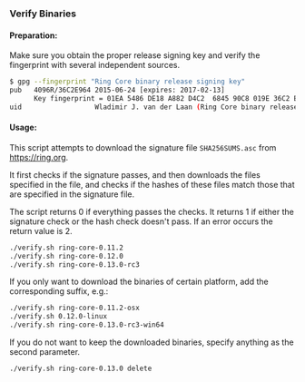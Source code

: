 ### Verify Binaries

#### Preparation:

Make sure you obtain the proper release signing key and verify the fingerprint with several independent sources.

```sh
$ gpg --fingerprint "Ring Core binary release signing key"
pub   4096R/36C2E964 2015-06-24 [expires: 2017-02-13]
      Key fingerprint = 01EA 5486 DE18 A882 D4C2  6845 90C8 019E 36C2 E964
uid                  Wladimir J. van der Laan (Ring Core binary release signing key) <laanwj@gmail.com>
```

#### Usage:

This script attempts to download the signature file `SHA256SUMS.asc` from https://ring.org.

It first checks if the signature passes, and then downloads the files specified in the file, and checks if the hashes of these files match those that are specified in the signature file.

The script returns 0 if everything passes the checks. It returns 1 if either the signature check or the hash check doesn't pass. If an error occurs the return value is 2.


```sh
./verify.sh ring-core-0.11.2
./verify.sh ring-core-0.12.0
./verify.sh ring-core-0.13.0-rc3
```

If you only want to download the binaries of certain platform, add the corresponding suffix, e.g.:

```sh
./verify.sh ring-core-0.11.2-osx
./verify.sh 0.12.0-linux
./verify.sh ring-core-0.13.0-rc3-win64
```

If you do not want to keep the downloaded binaries, specify anything as the second parameter.

```sh
./verify.sh ring-core-0.13.0 delete
```
